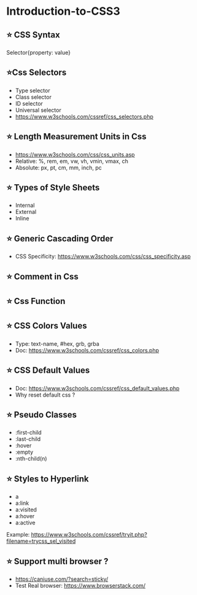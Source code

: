 # Introduction-to-CSS3

## ⭐ CSS Syntax

Selector{property: value}

## ⭐Css Selectors

- Type selector
- Class selector
- ID selector
- Universal selector
- <https://www.w3schools.com/cssref/css_selectors.php>


## ⭐ Length Measurement Units in Css

- <https://www.w3schools.com/css/css_units.asp>
- Relative: %, rem, em, vw, vh, vmin, vmax, ch
- Absolute: px, pt, cm, mm, inch, pc

## ⭐ Types of Style Sheets

- Internal
- External
- Inline

## ⭐ Generic Cascading Order

- CSS Specificity: <https://www.w3schools.com/css/css_specificity.asp>

## ⭐ Comment in Css

## ⭐ Css Function

## ⭐ CSS Colors Values

- Type: text-name, #hex, grb, grba
- Doc: <https://www.w3schools.com/cssref/css_colors.php>

## ⭐ CSS Default Values

- Doc: <https://www.w3schools.com/cssref/css_default_values.php>
- Why reset default css ?

## ⭐ Pseudo Classes

- :first-child
- :last-child
- :hover
- :empty
- :nth-child(n)

## ⭐ Styles to Hyperlink

- a
- a:link
- a:visited
- a:hover
- a:active

Example: <https://www.w3schools.com/cssref/tryit.php?filename=trycss_sel_visited>


## ⭐ Support multi browser ?

- <https://caniuse.com/?search=sticky/>
- Test Real browser: <https://www.browserstack.com/>
